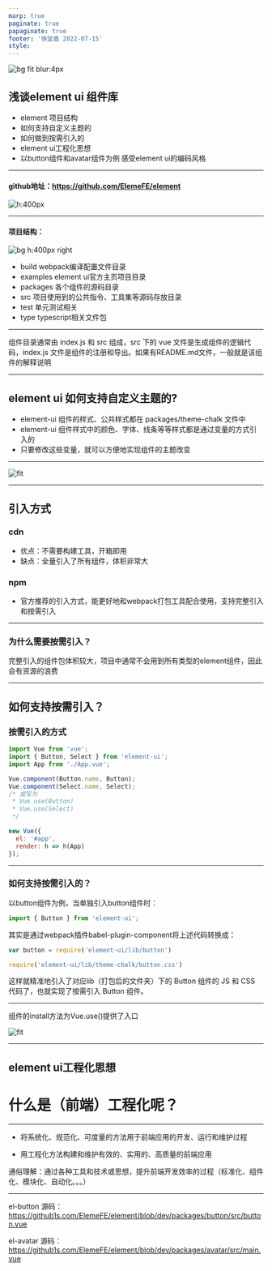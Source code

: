 ```yaml
---
marp: true
paginate: true
papaginate: true 
footer: '徐堂鑫 2022-07-15'
style: 
---
```

![bg fit blur:4px](./imgs/pic1.png)
## 浅谈element ui 组件库
* element 项目结构
* 如何支持自定义主题的
* 如何做到按需引入的
* element ui工程化思想
* 以button组件和avatar组件为例 感受element ui的编码风格
---
#### github地址：https://github.com/ElemeFE/element
![h:400px](./imgs/pic2.png)

---
#### 项目结构：
![bg h:400px right](./imgs/pic3.png)
- build webpack编译配置文件目录
- examples element ui官方主页项目目录
- packages 各个组件的源码目录
- src 项目使用到的公共指令、工具集等源码存放目录
- test 单元测试相关
- type typescript相关文件包
  
---
组件目录通常由 index.js 和 src 组成，src 下的 vue 文件是生成组件的逻辑代码，index.js 文件是组件的注册和导出。如果有README.md文件，一般就是该组件的解释说明

---
## element ui 如何支持自定义主题的?
* element-ui 组件的样式、公共样式都在 packages/theme-chalk 文件中
* element-ui 组件样式中的颜色、字体、线条等等样式都是通过变量的方式引入的
* 只要修改这些变量，就可以方便地实现组件的主题改变
---
![fit](./imgs/pic4.png)

---
## 引入方式
### cdn
  * 优点：不需要构建工具，开箱即用
  * 缺点：全量引入了所有组件，体积非常大
### npm
 * 官方推荐的引入方式，能更好地和webpack打包工具配合使用，支持完整引入和按需引入
---
### 为什么需要按需引入？
  完整引入的组件包体积较大，项目中通常不会用到所有类型的element组件，因此会有资源的浪费

---
## 如何支持按需引入？
### 按需引入的方式
```js
import Vue from 'vue';
import { Button, Select } from 'element-ui';
import App from './App.vue';

Vue.component(Button.name, Button);
Vue.component(Select.name, Select);
/* 或写为
 * Vue.use(Button)
 * Vue.use(Select)
 */

new Vue({
  el: '#app',
  render: h => h(App)
});
```
---
### 如何支持按需引入的？
以button组件为例，当单独引入button组件时：
```js
import { Button } from 'element-ui';
```   
其实是通过webpack插件babel-plugin-component将上述代码转换成：
```js
var button = require('element-ui/lib/button')

require('element-ui/lib/theme-chalk/button.css')
```
这样就精准地引入了对应lib（打包后的文件夹）下的 Button 组件的 JS 和 CSS 代码了，也就实现了按需引入 Button 组件。

---
组件的install方法为Vue.use()提供了入口

![fit](./imgs/pic5.png)

---
## element ui工程化思想

# 什么是（前端）工程化呢？

---
* 将系统化、规范化、可度量的方法用于前端应用的开发、运行和维护过程

* 用工程化方法构建和维护有效的、实用的、高质量的前端应用

通俗理解：通过各种工具和技术或思想，提升前端开发效率的过程（标准化、组件化、模块化、自动化。。。）

---
el-button 源码：
https://github1s.com/ElemeFE/element/blob/dev/packages/button/src/button.vue

el-avatar 源码：
https://github1s.com/ElemeFE/element/blob/dev/packages/avatar/src/main.vue
